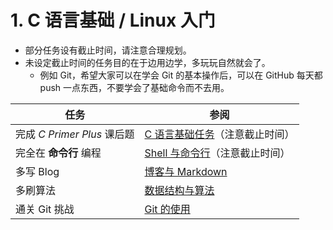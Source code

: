 # 1. C 语言基础 / Linux 入门

- 部分任务设有截止时间，请注意合理规划。
- 未设定截止时间的任务目的在于边用边学，多玩玩自然就会了。
    - 例如 Git，希望大家可以在学会 Git 的基本操作后，可以在 GitHub 每天都 push 一点东西，不要学会了基础命令而不去用。

| 任务                        | 参阅                                                         |
| --------------------------- | ------------------------------------------------------------ |
| 完成 *C Primer Plus* 课后题 | [C 语言基础任务](../project/c-basic.md)（注意截止时间）      |
| 完全在 **命令行** 编程      | [Shell 与命令行](../project/command-line.md)（注意截止时间） |
| 多写 Blog                   | [博客与 Markdown](../preparation/blog.md)                    |
| 多刷算法                    | [数据结构与算法](../preparation/data-structure-algorithm.md) |
| 通关 Git 挑战               | [Git 的使用](../preparation/git.md)                          |
